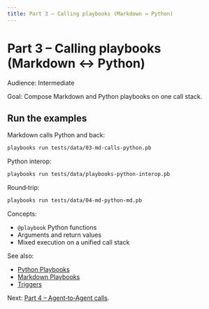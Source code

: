 ```yaml
---
title: Part 3 – Calling playbooks (Markdown ↔ Python)
---
```


# Part 3 – Calling playbooks (Markdown ↔ Python)

Audience: Intermediate

Goal: Compose Markdown and Python playbooks on one call stack.

## Run the examples

Markdown calls Python and back:

```bash
playbooks run tests/data/03-md-calls-python.pb
```

Python interop:

```bash
playbooks run tests/data/playbooks-python-interop.pb
```

Round‑trip:

```bash
playbooks run tests/data/04-md-python-md.pb
```

Concepts:

- `@playbook` Python functions
- Arguments and return values
- Mixed execution on a unified call stack

See also:

- [Python Playbooks](../playbook-types/python-playbooks.md)
- [Markdown Playbooks](../playbook-types/markdown-playbooks.md)
- [Triggers](../triggers/index.md)

Next: [Part 4 – Agent‑to‑Agent calls](part-4-agent-to-agent.md).


